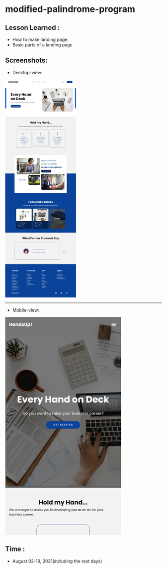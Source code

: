 # modified-palindrome-program


## Lesson Learned :

- How to make landing page.
- Basic parts of a landing page

## Screenshots:

- Desktop-view:
<div>
  <img src="https://github.com/marloqwerty/handsUp-website/blob/main/assets/screenshots/handsUp-website-sc(2).png" alt="Main Screen" height="700dp">
</div>

---

- Mobile-view:
<div>
  <img src="https://github.com/marloqwerty/handsUp-website/blob/main/assets/screenshots/handsUp-website-sc(1).png" alt="Main Screen" height="700dp">
</div>

## Time :

- August 02-19, 2021(including the rest days)
